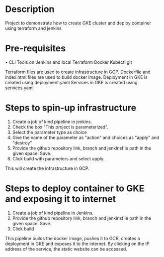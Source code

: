 # Description
Project to demonstrate how to create GKE cluster and deploy container using terraform and jenkins

# Pre-requisites
•	CLI Tools on Jenkins and local 
	Terraform
	Docker
	Kubectl
	git

Terraform files are used to create infrastructure in GCP.
Dockerfile and index.html files are used to build docker image.
Deployment in GKE is created using deployment.yaml
Services in GKE is created using services.yaml
    
# Steps to spin-up infrastructure
1. Create a job of kind pipeline in jenkins.
2. Check the box "This project is parameterized".
3. Select the parameter type as choice
4. Give the name of the parameter as "action" and choices as "apply" and "destroy"
5. Provide the github repository link, branch and jenkinsfile path in the given space. Save.
6. Click build with parameters and select apply.

This will create the infrastructure in GCP.

# Steps to deploy container to GKE and exposing it to internet
1. Create a job of kind pipeline in Jenkins.
2. Provide the github repository link, branch and jenkinsfile path in the given space. Save.
3. Click build

This pipeline builds the docker image, pushes it to GCR, creates a deployment in GKE and exposes it to the internet.
By clicking on the IP address of the service, the static website can be accessed.
